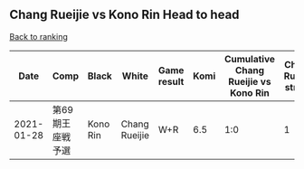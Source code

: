 ## Chang Rueijie vs Kono Rin Head to head

[Back to ranking](../../index.md)




| **Date** | **Comp** | **Black** | **White** | **Game result** | **Komi** | **Cumulative Chang Rueijie vs Kono Rin** | **Chang Rueijie streak** | **Kono Rin streak** | 
| --- | --- | --- | --- | --- | --- | --- | --- | --- |
| 2021-01-28 | 第69期王座戦予選 | Kono Rin | Chang Rueijie | W+R | 6.5 | 1:0 | 1 | 0 |




